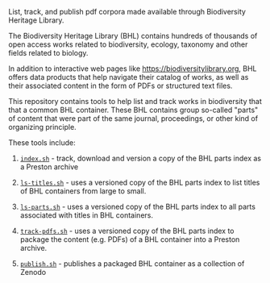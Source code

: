 List, track, and publish pdf corpora made available through Biodiversity Heritage Library.

The Biodiversity Heritage Library (BHL) contains hundreds of thousands of open access works related to biodiversity, ecology, taxonomy and other fields related to biology.

In addition to interactive web pages like https://biodiversitylibrary.org, BHL offers data products that help navigate their catalog of works, as well as their associated content in the form of PDFs or structured text files.

This repository contains tools to help list and track works in biodiversity that that a common BHL container. These BHL contains group so-called "parts" of content that were part of the same journal, proceedings, or other kind of organizing principle.

These tools include:

1. [```index.sh```](index.sh) - track, download and version a copy of the BHL parts index as a Preston archive

2. [```ls-titles.sh```](ls-titles.sh) - uses a versioned copy of the BHL parts index to list titles of BHL containers from large to small. 

3. [```ls-parts.sh```](ls-parts.sh) - uses a versioned copy of the BHL parts index to all parts associated with titles in BHL containers. 

4. [```track-pdfs.sh```](track-pdfs.sh) - uses a versioned copy of the BHL parts index to package the content (e.g. PDFs) of a BHL container into a Preston archive.

5. [```publish.sh```](publish.sh) - publishes a packaged BHL container as a collection of Zenodo
